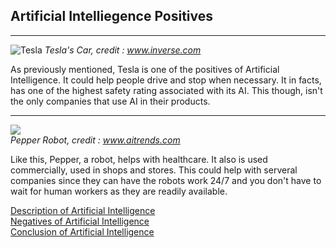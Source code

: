## Artificial Intelliegence Positives
---

![Tesla](https://fsmedia.imgix.net/3b/8c/29/cc/2819/44fa/9314/b65396449eb3.jpeg?rect=0%2C214%2C1600%2C800&auto=format%2Ccompress&dpr=2&w=650)
_Tesla's Car, credit : www.inverse.com_


As previously mentioned, Tesla is one of the positives of Artificial Intelligence. It could help people
drive and stop when necessary. It in facts, has one of the highest safety rating associated with its AI. This
though, isn't the only companies that use AI in their products.

---

![](https://www.aitrends.com/wp-content/uploads/2018/08/8-3AIinHealthcare-2.jpg)   
_Pepper Robot, credit : www.aitrends.com_


Like this, Pepper, a robot, helps with healthcare.
It also is used commercially, used in shops and stores.
This could help with serveral companies since they can have the robots work
24/7 and you don't have to wait for human workers as they are readily available.

[Description of Artificial Intelligence](description.md)   
[Negatives of Artificial Intelligence](negative.md)   
[Conclusion of Artificial Intelligence](conclusion.md)   